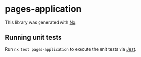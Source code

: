 # pages-application

This library was generated with [Nx](https://nx.dev).

## Running unit tests

Run `nx test pages-application` to execute the unit tests via [Jest](https://jestjs.io).
